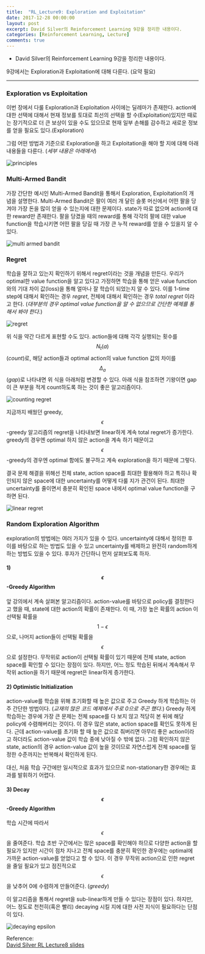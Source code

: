 ```yaml
---
title:  "RL_Lecture9: Exploration and Exploitation"
date: 2017-12-28 00:00:00
layout: post
excerpt: David Silver의 Reinforcement Learning 9강을 정리한 내용이다.
categories: [Reinforcement Learning, Lecture]
comments: true
---
```


- David Silver의 Reinforcement Learning 9강을 정리한 내용이다.

9강에서는 Exploration과 Exploitation에 대해 다룬다. (요약 필요)
***
### Exploration vs Exploitation
이번 장에서 다룰 Exploration과 Exploitation 사이에는 딜레마가 존재한다. action에 대한 선택에 대해서 현재 정보를 토대로 최선의 선택을 할 수(Exploitation)있지만
때로는 장기적으로 더 큰 보상이 있을 수도 있으므로 현재 일부 손해를 감수하고 새로운 정보를 얻을 필요도 있다.(Exploration)

그럼 어떤 방법과 기준으로 Exploration을 하고 Exploitation을 해야 할 지에 대해 아래 내용들을 다룬다. (*세부 내용은 아래에서*)

![principles](https://whikwon.github.io/images/david_silver/principles.png)

### Multi-Armed Bandit
가장 간단한 예시인 Multi-Armed Bandit을 통해서 Exploration, Exploitation의 개념을 설명한다. Multi-Armed Bandit은 팔이 여러 개 달린
슬롯 머신에서 어떤 팔을 당겨야 가장 돈을 많이 얻을 수 있는지에 대한 문제이다. state가 따로 없으며 action에 대한 reward만 존재한다. 팔을 당겼을 때의 reward를 통해
각각의 팔에 대한 value function을 학습시키면 어떤 팔을 당길 때 가장 큰 누적 reward를 얻을 수 있을지 알 수 있다.

![multi armed bandit](https://whikwon.github.io/images/david_silver/multi_armed_bandit.png)

### Regret
학습을 잘하고 있는지 확인하기 위해서 regret이라는 것을 개념을 만든다. 우리가 optimal한 value function을 알고 있다고 가정하면 학습을 통해 얻은
value function와의 기대 차이 값(loss)을 통해 얼마나 잘 학습이 되었는지 알 수 있다. 이를 1-time step에 대해서 확인하는 경우 *regret*, 전체에 대해서
확인하는 경우 *total regret* 이라고 한다. (*대부분의 경우 optimal value function을 알 수 없으므로 간단한 예제를 통해서 봐야 한다.*)

![regret](https://whikwon.github.io/images/david_silver/regret.png)

위 식을 약간 다르게 표현할 수도 있다. action들에 대해 각각 실행되는 횟수를 $$N_t(a)$$(*count*)로, 해당 action들과 optimal action의
value function 값의 차이를 $$\Delta_a$$(*gap*)로 나타내면 위 식을 아래처럼 변경할 수 있다. 아래 식을 참조하면 기왕이면 gap이 큰 부분을
적게 count하도록 하는 것이 좋은 알고리즘이다.

![counting regret](https://whikwon.github.io/images/david_silver/counting_regret.png)

지금까지 배웠던 greedy, $$\epsilon$$-greedy 알고리즘의 regret을 나타내보면 linear하게 계속 total regret가 증가한다.
greedy의 경우엔 optimal 하지 않은 action을 계속 하기 때문이고 $$\epsilon$$-greedy의 경우엔 optimal 함에도 불구하고 계속 exploration을 하기 때문에
그렇다.

결국 문제 해결을 위해선 전체 state, action space를 최대한 활용해야 하고 특히나 확인되지 않은 space에 대한 uncertainty를 어떻게 다룰 지가 관건이 된다.
최대한 uncertainty를 줄이면서 충분히 확인된 space 내에서 optimal value function을 구하면 된다.

![linear regret](https://whikwon.github.io/images/david_silver/linear_regret.png)

### Random Exploration Algorithm
exploration의 방법에는 여러 가지가 있을 수 있다. uncertainty에 대해서 정의한 후 이를 바탕으로 하는 방법도 있을 수 있고 uncertainty를 배제하고
완전히 random하게 하는 방법도 있을 수 있다. 후자가 간단하니 먼저 살펴보도록 하자.

#### 1) $$\epsilon$$-Greedy Algorithm
앞 강의에서 계속 살펴본 알고리즘이다. action-value를 바탕으로 policy를 결정한다고 했을 때, state에 대한 action의 확률이 존재한다. 이 때, 가장 높은 확률의 action
이 선택될 확률을 $$1-\epsilon$$으로, 나머지 action들이 선택될 확률을 $$\epsilon$$으로 설정한다. 무작위로 action이 선택될 확률이 있기 때문에 전체 state, action space를
확인할 수 있다는 장점이 있다. 하지만, 어느 정도 학습된 뒤에서 계속해서 무작위 action을 하기 때문에 regret은 linear하게 증가한다.

#### 2) Optimistic Initialization
action-value를 학습을 위해 초기화할 때 높은 값으로 주고 Greedy 하게 학습하는 아주 간단한 방법이다. (*교재의 많은 코드 예제에서 주로 0으로 주곤 했다.*)
Greedy 하게 학습하는 경우에 가장 큰 문제는 전체 space를 다 보지 않고 적당히 본 뒤에 해당 policy에 수렴해버리는 것이다. 이 경우 많은 state, action space를 확인도 못하게 된다.
근데 action-value를 초기화 할 때 높은 값으로 줘버리면 아무리 좋은 action이라고 하더라도 action-value 값이 학습 중에 낮아질 수 밖에 없다. 그럼 확인하지 않은 state, action의
경우 action-value 값이 높을 것이므로 자연스럽게 전체 space를 일정한 수준까지는 반복해서 확인하게 된다.

대신, 처음 학습 구간에만 일시적으로 효과가 있으므로 non-stationary한 경우에는 효과를 발휘하기 어렵다.

#### 3) Decay $$\epsilon$$-Greedy Algorithm
학습 시간에 따라서 $$\epsilon$$을 줄여준다. 학습 초반 구간에서는 많은 space를 확인해야 하므로 다양한 action을 할 필요가 있지만
시간이 점차 지나고 전체 space를 충분히 확인한 경우에는 optimal에 가까운 action-value를 얻었다고 할 수 있다. 이 경우 무작위 action으로 인한
regret을 줄일 필요가 있고 점진적으로 $$\epsilon$$을 낮추어 0에 수렴하게 만들어준다. (*greedy*)

이 알고리즘을 통해서 regret을 sub-linear하게 만들 수 있다는 장점이 있다. 하지만, 어느 정도로 천천히(혹은 빨리) decaying 시킬 지에 대한 사전 지식이 필요하다는 단점이 있다.

![decaying epsilon](https://whikwon.github.io/images/david_silver/decaying_epsilon.png)

Reference: <br>
[David Silver RL Lecture8 slides](http://www0.cs.ucl.ac.uk/staff/d.silver/web/Teaching_files/dyna.pdf) <br>
